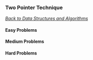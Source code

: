 ### Two Pointer Technique

[_Back to Data Structures and Algorithms_](../readme.md)

#### Easy Problems
#### Medium Problems
#### Hard Problems
